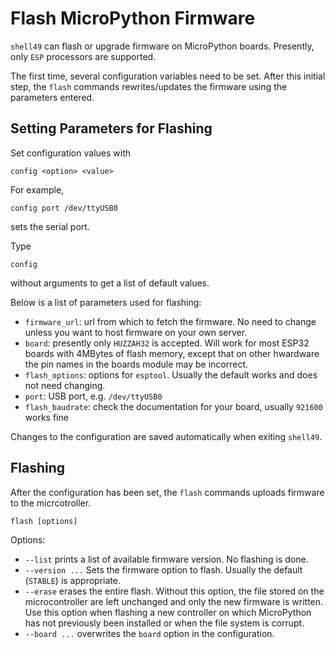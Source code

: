 # Flash MicroPython Firmware

`shell49` can flash or upgrade firmware on MicroPython boards. Presently, only `ESP` processors are supported.

The first time, several configuration variables need to be set. After this initial step, the `flash` commands rewrites/updates the firmware using the parameters entered.

## Setting Parameters for Flashing

Set configuration values with

```
config <option> <value>
```

For example,

```
config port /dev/ttyUSB0
```

sets the serial port.

Type

```
config
```

without arguments to get a list of default values.

Below is a list of parameters used for flashing:

* `firmware_url`: url from which to fetch the firmware. No need to change unless you want to host firmware on your own server.
* `board`: presently only `HUZZAH32` is accepted. Will work for most ESP32 boards with 4MBytes of flash memory, except that on other hwardware the pin names in the boards module may be incorrect.
* `flash_options`: options for `esptool`. Usually the default works and does not need changing.
* `port`: USB port, e.g. `/dev/ttyUSB0`
* `flash_baudrate`: check the documentation for your board, usually `921600` works fine

Changes to the configuration are saved automatically when exiting `shell49`.

## Flashing

After the configuration has been set, the `flash` commands uploads firmware to the micrcotroller.

```
flash [options]
```

Options:

* `--list` prints a list of available firmware version.  No flashing is done.
* `--version ...` Sets the firmware option to flash. Usually the default (`STABLE`) is appropriate.
* `--erase` erases the entire flash. Without this option, the file stored on the microcontroller are left unchanged and only the new firmware is written. Use this option when flashing a new controller on which MicroPython has not previously been installed or when the file system is corrupt.
* `--board ...` overwrites the `board` option in the configuration.